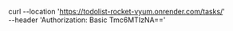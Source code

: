 curl --location 'https://todolist-rocket-vyum.onrender.com/tasks/' \
--header 'Authorization: Basic Tmc6MTIzNA=='